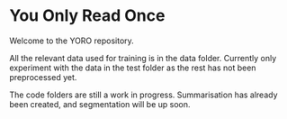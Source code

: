# You Only Read Once 

Welcome to the YORO repository. <br>

All the relevant data used for training is in the data folder. Currently only experiment with the data in the test folder as the rest has not been preprocessed yet. <br> 

The code folders are still a work in progress. Summarisation has already been created, and segmentation will be up soon. <br>

